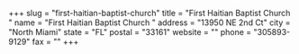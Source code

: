 +++
slug = "first-haitian-baptist-church"
title = "First Haitian Baptist Church "
name = "First Haitian Baptist Church "
address = "13950 NE 2nd Ct"
city = "North Miami"
state = "FL"
postal = "33161"
website = ""
phone = "305893-9129"
fax = ""
+++
